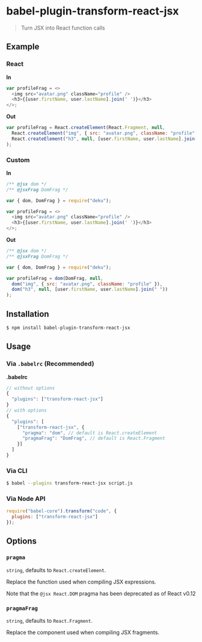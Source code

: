 # babel-plugin-transform-react-jsx

> Turn JSX into React function calls

## Example

### React

**In**

```javascript
var profileFrag = <>
  <img src="avatar.png" className="profile" />
  <h3>{[user.firstName, user.lastName].join(' ')}</h3>
</>;
```

**Out**

```javascript
var profileFrag = React.createElement(React.Fragment, null,
  React.createElement("img", { src: "avatar.png", className: "profile" }),
  React.createElement("h3", null, [user.firstName, user.lastName].join(" "))
);
```

### Custom

**In**

```javascript
/** @jsx dom */
/** @jsxFrag DomFrag */

var { dom, DomFrag } = require("deku");

var profileFrag = <>
  <img src="avatar.png" className="profile" />
  <h3>{[user.firstName, user.lastName].join(' ')}</h3>
</>;
```

**Out**

```javascript
/** @jsx dom */
/** @jsxFrag DomFrag */

var { dom, DomFrag } = require("deku");

var profileFrag = dom(DomFrag, null,
  dom("img", { src: "avatar.png", className: "profile" }),
  dom("h3", null, [user.firstName, user.lastName].join(" "))
);
```

## Installation

```sh
$ npm install babel-plugin-transform-react-jsx
```

## Usage

### Via `.babelrc` (Recommended)

**.babelrc**

```js
// without options
{
  "plugins": ["transform-react-jsx"]
}
// with options
{
  "plugins": [
    ["transform-react-jsx", {
      "pragma": "dom", // default is React.createElement
      "pragmaFrag": "DomFrag", // default is React.Fragment
    }]
  ]
}
```

### Via CLI

```sh
$ babel --plugins transform-react-jsx script.js
```

### Via Node API

```javascript
require("babel-core").transform("code", {
  plugins: ["transform-react-jsx"]
});
```

## Options

### `pragma`

`string`, defaults to `React.createElement`.

Replace the function used when compiling JSX expressions.

Note that the `@jsx React.DOM` pragma has been deprecated as of React v0.12

### `pragmaFrag`

`string`, defaults to `React.Fragment`.

Replace the component used when compiling JSX fragments.
